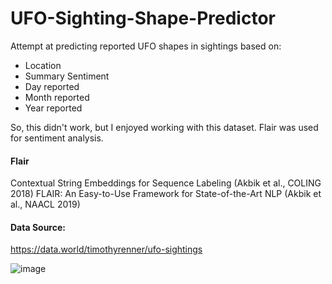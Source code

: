 # UFO-Sighting-Shape-Predictor

Attempt at predicting reported UFO shapes in sightings based on:
  - Location
  - Summary Sentiment
  - Day reported
  - Month reported
  - Year reported

So, this didn't work, but I enjoyed working with this dataset. Flair was used for sentiment analysis.

#### Flair
Contextual String Embeddings for Sequence Labeling (Akbik et al., COLING 2018) FLAIR: An Easy-to-Use Framework for State-of-the-Art NLP (Akbik et al., NAACL 2019)

#### Data Source:
https://data.world/timothyrenner/ufo-sightings

![image](https://github.com/PolymorphicPeach/UFO-Sighting-Shape-Predictor/assets/103006837/8eaff81e-4bfc-4888-8df2-ff8b983bd6b2)
